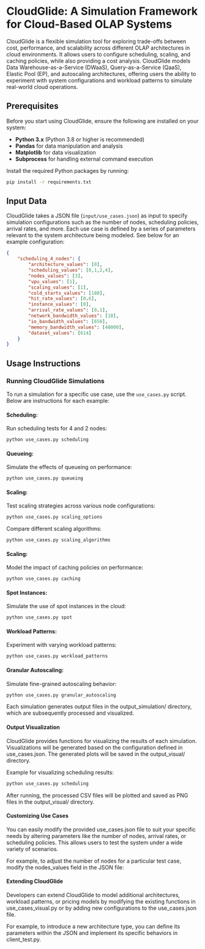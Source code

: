 # CloudGlide: A Simulation Framework for Cloud-Based OLAP Systems

CloudGlide is a flexible simulation tool for exploring trade-offs between cost, performance, and scalability across different OLAP architectures in cloud environments. It allows users to configure scheduling, scaling, and caching policies, while also providing a cost analysis. CloudGlide models Data Warehouse-as-a-Service (DWaaS), Query-as-a-Service (QaaS), Elastic Pool (EP), and autoscaling architectures, offering users the ability to experiment with system configurations and workload patterns to simulate real-world cloud operations.

## Prerequisites

Before you start using CloudGlide, ensure the following are installed on your system:

- **Python 3.x** (Python 3.8 or higher is recommended)
- **Pandas** for data manipulation and analysis
- **Matplotlib** for data visualization
- **Subprocess** for handling external command execution

Install the required Python packages by running:

```bash
pip install -r requirements.txt
```

## Input Data

CloudGlide takes a JSON file (`input/use_cases.json`) as input to specify simulation configurations such as the number of nodes, scheduling policies, arrival rates, and more. Each use case is defined by a series of parameters relevant to the system architecture being modeled. See below for an example configuration:

```json
{
    "scheduling_4_nodes": {
        "architecture_values": [0],
        "scheduling_values": [0,1,2,4],
        "nodes_values": [3],
        "vpu_values": [1],
        "scaling_values": [1],
        "cold_starts_values": [180],
        "hit_rate_values": [0.6],
        "instance_values": [0],
        "arrival_rate_values": [0.1],
        "network_bandwidth_values": [10],
        "io_bandwidth_values": [650],
        "memory_bandwidth_values": [40000],
        "dataset_values": [614]
    }
}
```

## Usage Instructions

### Running CloudGlide Simulations

To run a simulation for a specific use case, use the `use_cases.py` script. Below are instructions for each example:

#### Scheduling:
Run scheduling tests for 4 and 2 nodes:
```bash
python use_cases.py scheduling
```


#### Queueing:
Simulate the effects of queueing on performance:

```bash
python use_cases.py queueing
```

#### Scaling:

Test scaling strategies across various node configurations:

```bash
python use_cases.py scaling_options
```

Compare different scaling algorithms:

```bash
python use_cases.py scaling_algorithms
```

#### Scaling:
Model the impact of caching policies on performance:

```bash
python use_cases.py caching
```

#### Spot Instances:
Simulate the use of spot instances in the cloud:

```bash
python use_cases.py spot
```

#### Workload Patterns:
Experiment with varying workload patterns:

```bash
python use_cases.py workload_patterns
```

#### Granular Autoscaling:
Simulate fine-grained autoscaling behavior:

```bash
python use_cases.py granular_autoscaling
```

Each simulation generates output files in the output_simulation/ directory, which are subsequently processed and visualized.

#### Output Visualization
CloudGlide provides functions for visualizing the results of each simulation. Visualizations will be generated based on the configuration defined in use_cases.json. The generated plots will be saved in the output_visual/ directory.

Example for visualizing scheduling results:

```bash
python use_cases.py scheduling
```
After running, the processed CSV files will be plotted and saved as PNG files in the output_visual/ directory.

#### Customizing Use Cases
You can easily modify the provided use_cases.json file to suit your specific needs by altering parameters like the number of nodes, arrival rates, or scheduling policies. This allows users to test the system under a wide variety of scenarios.

For example, to adjust the number of nodes for a particular test case, modify the nodes_values field in the JSON file:

#### Extending CloudGlide

Developers can extend CloudGlide to model additional architectures, workload patterns, or pricing models by modifying the existing functions in use_cases_visual.py or by adding new configurations to the use_cases.json file.

For example, to introduce a new architecture type, you can define its parameters within the JSON and implement its specific behaviors in client_test.py.